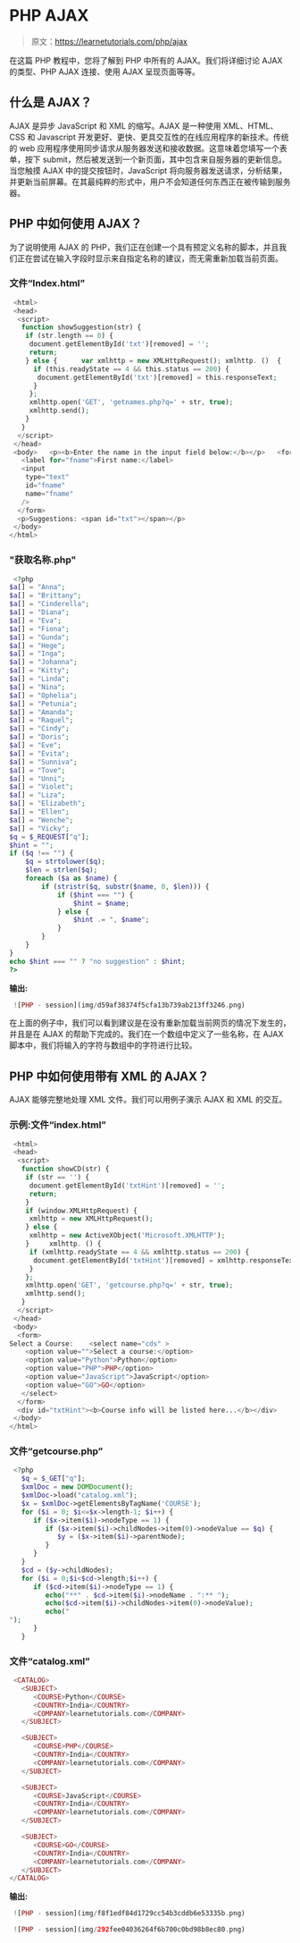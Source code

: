 # PHP AJAX

> 原文：<https://learnetutorials.com/php/ajax>

在这篇 PHP 教程中，您将了解到 PHP 中所有的 AJAX。我们将详细讨论 AJAX 的类型、PHP AJAX 连接、使用 AJAX 呈现页面等等。

## 什么是 AJAX？

AJAX 是异步 JavaScript 和 XML 的缩写。AJAX 是一种使用 XML、HTML、CSS 和 Javascript 开发更好、更快、更具交互性的在线应用程序的新技术。传统的 web 应用程序使用同步请求从服务器发送和接收数据。这意味着您填写一个表单，按下 submit，然后被发送到一个新页面，其中包含来自服务器的更新信息。当您触摸 AJAX 中的提交按钮时，JavaScript 将向服务器发送请求，分析结果，并更新当前屏幕。在其最纯粹的形式中，用户不会知道任何东西正在被传输到服务器。

## PHP 中如何使用 AJAX？

为了说明使用 AJAX 的 PHP，我们正在创建一个具有预定义名称的脚本，并且我们正在尝试在输入字段时显示来自指定名称的建议，而无需重新加载当前页面。

### 文件“Index.html”

```php
 <html>
 <head>
  <script>
   function showSuggestion(str) {
    if (str.length == 0) {
     document.getElementById('txt')[removed] = '';
     return;
    } else {      var xmlhttp = new XMLHttpRequest(); xmlhttp. ()  {
      if (this.readyState == 4 && this.status == 200) {
       document.getElementById('txt')[removed] = this.responseText;
      }
     };
     xmlhttp.open('GET', 'getnames.php?q=' + str, true);
     xmlhttp.send();
    }
   }
  </script>
 </head>
 <body>   <p><b>Enter the name in the input field below:</b></p>   <form acti >
   <label for="fname">First name:</label>
   <input
    type="text"
    id="fname"
    name="fname"          
   />
  </form>
  <p>Suggestions: <span id="txt"></span></p>
 </body>
</html> 
```

### "获取名称.php"

```php
 <?php
$a[] = "Anna";
$a[] = "Brittany";
$a[] = "Cinderella";
$a[] = "Diana";
$a[] = "Eva";
$a[] = "Fiona";
$a[] = "Gunda";
$a[] = "Hege";
$a[] = "Inga";
$a[] = "Johanna";
$a[] = "Kitty";
$a[] = "Linda";
$a[] = "Nina";
$a[] = "Ophelia";
$a[] = "Petunia";
$a[] = "Amanda";
$a[] = "Raquel";
$a[] = "Cindy";
$a[] = "Doris";
$a[] = "Eve";
$a[] = "Evita";
$a[] = "Sunniva";
$a[] = "Tove";
$a[] = "Unni";
$a[] = "Violet";
$a[] = "Liza";
$a[] = "Elizabeth";
$a[] = "Ellen";
$a[] = "Wenche";
$a[] = "Vicky";
$q = $_REQUEST["q"];
$hint = "";
if ($q !== "") {
    $q = strtolower($q);
    $len = strlen($q);
    foreach ($a as $name) {
        if (stristr($q, substr($name, 0, $len))) {
            if ($hint === "") {
                $hint = $name;
            } else {
                $hint .= ", $name";
            }
        }
    }
}
echo $hint === "" ? "no suggestion" : $hint;
?> 

```

**输出:**

```php
 ![PHP - session](img/d59af38374f5cfa13b739ab213ff3246.png) 
```

在上面的例子中，我们可以看到建议是在没有重新加载当前网页的情况下发生的，并且是在 AJAX 的帮助下完成的。我们在一个数组中定义了一些名称，在 AJAX 脚本中，我们将输入的字符与数组中的字符进行比较。

## PHP 中如何使用带有 XML 的 AJAX？

AJAX 能够完整地处理 XML 文件。我们可以用例子演示 AJAX 和 XML 的交互。

### 示例:文件“index.html”

```php
 <html>
 <head>
  <script>
   function showCD(str) {
    if (str == '') {
     document.getElementById('txtHint')[removed] = '';
     return;
    }
    if (window.XMLHttpRequest) {
     xmlhttp = new XMLHttpRequest();
    } else {
     xmlhttp = new ActiveXObject('Microsoft.XMLHTTP');
    }     xmlhttp. () {
     if (xmlhttp.readyState == 4 && xmlhttp.status == 200) {
      document.getElementById('txtHint')[removed] = xmlhttp.responseText;
     }
    };
    xmlhttp.open('GET', 'getcourse.php?q=' + str, true);
    xmlhttp.send();
   }
  </script>
 </head>
 <body>
  <form>
Select a Course:    <select name="cds" >
    <option value="">Select a course:</option>
    <option value="Python">Python</option>
    <option value="PHP">PHP</option>
    <option value="JavaScript">JavaScript</option>
    <option value="GO">GO</option>
   </select>
  </form>
  <div id="txtHint"><b>Course info will be listed here...</b></div>
 </body>
</html> 

```

### 文件“getcourse.php”

```php
 <?php
   $q = $_GET["q"];
   $xmlDoc = new DOMDocument();
   $xmlDoc->load("catalog.xml");
   $x = $xmlDoc->getElementsByTagName('COURSE');
   for ($i = 0; $i<=$x->length-1; $i++) {
      if ($x->item($i)->nodeType == 1) {
         if ($x->item($i)->childNodes->item(0)->nodeValue == $q) {
            $y = ($x->item($i)->parentNode);
         }
      }
   }
   $cd = ($y->childNodes);
   for ($i = 0;$i<$cd->length;$i++) {
      if ($cd->item($i)->nodeType == 1) {
         echo("**" . $cd->item($i)->nodeName . ":** ");
         echo($cd->item($i)->childNodes->item(0)->nodeValue);
         echo("
");
      }
   } 

```

### 文件“catalog.xml”

```php
 <CATALOG>
   <SUBJECT>
      <COURSE>Python</COURSE>
      <COUNTRY>India</COUNTRY>
      <COMPANY>learnetutorials.com</COMPANY>
   </SUBJECT>

   <SUBJECT>
      <COURSE>PHP</COURSE>
      <COUNTRY>India</COUNTRY>
      <COMPANY>learnetutorials.com</COMPANY>
   </SUBJECT>

   <SUBJECT>
      <COURSE>JavaScript</COURSE>
      <COUNTRY>India</COUNTRY>
      <COMPANY>learnetutorials.com</COMPANY>
   </SUBJECT>

   <SUBJECT>
      <COURSE>GO</COURSE>
      <COUNTRY>India</COUNTRY>
      <COMPANY>learnetutorials.com</COMPANY>
   </SUBJECT>
</CATALOG> 

```

**输出:**

```php
 ![PHP - session](img/f8f1edf84d1729cc54b3cddb6e53335b.png) 
```

```php
 ![PHP - session](img/292fee04036264f6b700c0bd98b8ec80.png) 
```